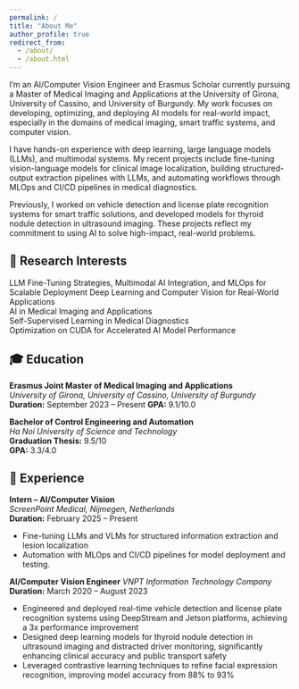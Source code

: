 ```yaml
---
permalink: /
title: "About Me"
author_profile: true
redirect_from: 
  - /about/
  - /about.html
---
```


I’m an AI/Computer Vision Engineer and Erasmus Scholar currently pursuing a Master of Medical Imaging and Applications at the University of Girona, University of Cassino, and University of Burgundy. My work focuses on developing, optimizing, and deploying AI models for real-world impact, especially in the domains of medical imaging, smart traffic systems, and computer vision.

I have hands-on experience with deep learning, large language models (LLMs), and multimodal systems. My recent projects include fine-tuning vision-language models for clinical image localization, building structured-output extraction pipelines with LLMs, and automating workflows through MLOps and CI/CD pipelines in medical diagnostics.

Previously, I worked on vehicle detection and license plate recognition systems for smart traffic solutions, and developed models for thyroid nodule detection in ultrasound imaging. These projects reflect my commitment to using AI to solve high-impact, real-world problems.

## 🔬 Research Interests ##  
LLM Fine-Tuning Strategies, Multimodal AI Integration, and MLOps for Scalable Deployment
Deep Learning and Computer Vision for Real-World Applications  
AI in Medical Imaging and Applications  
Self-Supervised Learning in Medical Diagnostics  
Optimization on CUDA for Accelerated AI Model Performance


## 🎓 Education
**Erasmus Joint Master of Medical Imaging and Applications**  
_University of Girona, University of Cassino, University of Burgundy_  
**Duration:** September 2023 – Present
**GPA:** 9.1/10.0

**Bachelor of Control Engineering and Automation**  
_Ha Noi University of Science and Technology_  
**Graduation Thesis:** 9.5/10  
**GPA:** 3.3/4.0

## 💼 Experience
**Intern – AI/Computer Vision**  
_ScreenPoint Medical, Nijmegen, Netherlands_  
**Duration:** February 2025 – Present  
  - Fine-tuning LLMs and VLMs for structured information extraction and lesion localization
  - Automation with MLOps and CI/CD pipelines for model deployment and testing.

**AI/Computer Vision Engineer**
_VNPT Information Technology Company_
**Duration:** March 2020 – August 2023  
  - Engineered and deployed real-time vehicle detection and license plate recognition systems using DeepStream and Jetson platforms, achieving a 3x performance improvement
  - Designed deep learning models for thyroid nodule detection in ultrasound imaging and distracted driver monitoring, significantly enhancing clinical accuracy and public transport safety
  - Leveraged contrastive learning techniques to refine facial expression recognition, improving model accuracy from 88% to 93%